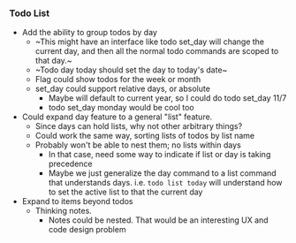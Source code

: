 ### Todo List

- Add the ability to group todos by day
    - ~This might have an interface like todo set_day will change the
      current day, and then all the normal todo commands are scoped to
      that day.~
    - ~Todo day today should set the day to today's date~
    - Flag could show todos for the week or month
    - set_day could support relative days, or absolute
        - Maybe will default to current year, so I could do todo set_day 11/7
        - todo set_day monday would be cool too
- Could expand day feature to a general "list" feature.
    - Since days can hold lists, why not other arbitrary things?
    - Could work the same way, sorting lists of todos by list name
    - Probably won't be able to nest them; no lists within days
        - In that case, need some way to indicate if list or day is taking precedence
        - Maybe we just generalize the day command to a list command that understands days. i.e. `todo list today` will
          understand how to set the active list to that the current day
- Expand to items beyond todos
    - Thinking notes.
        - Notes could be nested. That would be an interesting UX and code design problem
